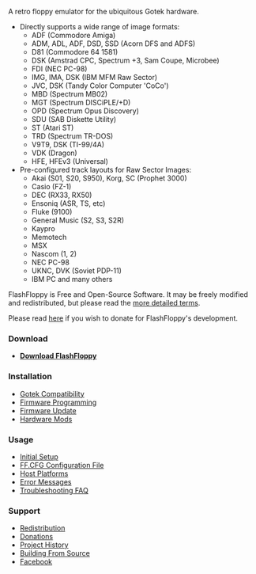 A retro floppy emulator for the ubiquitous Gotek hardware.
- Directly supports a wide range of image formats:
  - ADF (Commodore Amiga)
  - ADM, ADL, ADF, DSD, SSD (Acorn DFS and ADFS)
  - D81 (Commodore 64 1581)
  - DSK (Amstrad CPC, Spectrum +3, Sam Coupe, Microbee)
  - FDI (NEC PC-98)
  - IMG, IMA, DSK (IBM MFM Raw Sector)
  - JVC, DSK (Tandy Color Computer 'CoCo')
  - MBD (Spectrum MB02)
  - MGT (Spectrum DISCiPLE/+D)
  - OPD (Spectrum Opus Discovery)
  - SDU (SAB Diskette Utility)
  - ST (Atari ST)
  - TRD (Spectrum TR-DOS)
  - V9T9, DSK (TI-99/4A)
  - VDK (Dragon)
  - HFE, HFEv3 (Universal)
- Pre-configured track layouts for Raw Sector Images:
  - Akai (S01, S20, S950), Korg, SC (Prophet 3000)
  - Casio (FZ-1)
  - DEC (RX33, RX50)
  - Ensoniq (ASR, TS, etc)
  - Fluke (9100)
  - General Music (S2, S3, S2R)
  - Kaypro
  - Memotech
  - MSX
  - Nascom (1, 2)
  - NEC PC-98
  - UKNC, DVK (Soviet PDP-11)
  - IBM PC and many others

FlashFloppy is Free and Open-Source Software. It may be freely
modified and redistributed, but please read the [more detailed
terms](Redistribution).

Please read [here](Donations) if you wish to donate for FlashFloppy's
development.

### Download
 - [**Download FlashFloppy**](Downloads)

### Installation
- [Gotek Compatibility](Gotek-Compatibility)
- [Firmware Programming](Firmware-Programming)
- [Firmware Update](Firmware-Update)
- [Hardware Mods](Hardware-Mods)

### Usage
- [Initial Setup](Initial-Setup)
- [FF.CFG Configuration File](FF.CFG-Configuration-File)
- [Host Platforms](Host-Platforms)
- [Error Messages](Error-Messages)
- [Troubleshooting FAQ](Troubleshooting-FAQ)

### Support
- [Redistribution](Redistribution)
- [Donations](Donations)
- [Project History](Project-History)
- [Building From Source](Building-From-Source)
- [Facebook][facebook]

[facebook]: https://www.facebook.com/groups/820618618098373/
